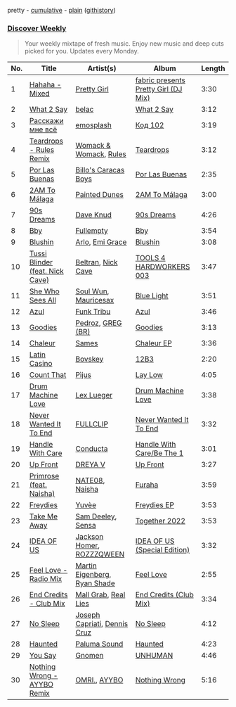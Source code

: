 pretty - [cumulative](/playlists/cumulative/Discover%20Weekly.md) - [plain](/playlists/plain/37i9dQZEVXcERLiUqU2pJX) ([githistory](https://github.githistory.xyz/vitokorn/spotify-playlist-archive/blob/master/playlists/plain/37i9dQZEVXcERLiUqU2pJX))
### [Discover Weekly](https://open.spotify.com/playlist/37i9dQZEVXcERLiUqU2pJX)

> Your weekly mixtape of fresh music. Enjoy new music and deep cuts picked for you. Updates every Monday.

| No. | Title | Artist(s) | Album | Length |
|---|---|---|---|---|
| 1 | [Hahaha - Mixed](https://open.spotify.com/track/0AM1oL8irKbCIJAdZj5ulH) | [Pretty Girl](https://open.spotify.com/artist/6KkltYAOOGsCaW7dO9jF98) | [fabric presents Pretty Girl (DJ Mix)](https://open.spotify.com/album/6dj4R9lt5xp9AIKI73vS0z) | 3:30 |
| 2 | [What 2 Say](https://open.spotify.com/track/6JJGzBznbCEF00yqfnXD9G) | [belac](https://open.spotify.com/artist/2kBo2Anr7eJA3hszGJMQ7D) | [What 2 Say](https://open.spotify.com/album/6brnWpqW4cISK3f0fxX1ys) | 3:12 |
| 3 | [Расскажи мне всё](https://open.spotify.com/track/2ufVMmXetQZ3Zzh1OK286u) | [emosplash](https://open.spotify.com/artist/2Bv1i4iOCZKV8N2jWcKsI0) | [Код 102](https://open.spotify.com/album/1goBWOzdK2Hkd6T0SUZs31) | 3:19 |
| 4 | [Teardrops - Rules Remix](https://open.spotify.com/track/4Uyiz6UWIQc9VCPXOJxstd) | [Womack & Womack](https://open.spotify.com/artist/7qShKycqNUP0GLEiTENDVZ), [Rules](https://open.spotify.com/artist/3CYrfsHEf7AZRlKUvzTnpA) | [Teardrops](https://open.spotify.com/album/5rILtFmg5wcn7pNm9FqC1o) | 3:12 |
| 5 | [Por Las Buenas](https://open.spotify.com/track/3k2qOgZygd9YxrYGqkK6Dj) | [Billo's Caracas Boys](https://open.spotify.com/artist/38zyliF0xdJKS7k1BIEuL6) | [Por Las Buenas](https://open.spotify.com/album/4uwZYTIdlBBRDb3M2nYrk1) | 2:35 |
| 6 | [2AM To Málaga](https://open.spotify.com/track/0hSnnJGW7qyxlbqTxM2nsf) | [Painted Dunes](https://open.spotify.com/artist/4FZVF3aF1aWqAXJZmsRUkw) | [2AM To Málaga](https://open.spotify.com/album/3ybProcmrx5zfWI7KXys5E) | 3:00 |
| 7 | [90s Dreams](https://open.spotify.com/track/3tmRzh73Udb31PBi86ihB1) | [Dave Knud](https://open.spotify.com/artist/1A6uvUfzvPUXnckBFD3o5Q) | [90s Dreams](https://open.spotify.com/album/6AqhYXnQfTkvxwoqc7GEke) | 4:26 |
| 8 | [Bby](https://open.spotify.com/track/3KaYxjfxa3oTRMz1f4PcaO) | [Fullempty](https://open.spotify.com/artist/0j532qZGt5B2gCxyeXlf56) | [Bby](https://open.spotify.com/album/7GjqGYP7FuHs08cVUGuB3a) | 3:54 |
| 9 | [Blushin](https://open.spotify.com/track/79R3LZQwzADpbkPslBWlEp) | [Arlo](https://open.spotify.com/artist/2Ur1MpOU6IZEVyPvs2IBUW), [Emi Grace](https://open.spotify.com/artist/0U6MHJ9KRB5A1M7iHN06sS) | [Blushin](https://open.spotify.com/album/1cbSDjmUQsRxFwJlO2QxhX) | 3:08 |
| 10 | [Tussi Blinder (feat. Nick Cave)](https://open.spotify.com/track/54MofiLlcf5oEhBm0kAl33) | [Beltran](https://open.spotify.com/artist/1jgSqmZTBltb5O2L7ErmEP), [Nick Cave](https://open.spotify.com/artist/1RM5gp0RFfjpJhCYFPB30p) | [TOOLS 4 HARDWORKERS 003](https://open.spotify.com/album/2pnyfQZDaMjZkxz3qvFn2V) | 3:47 |
| 11 | [She Who Sees All](https://open.spotify.com/track/702TQdZDsXUIMXsBz4nFuY) | [Soul Wun](https://open.spotify.com/artist/1p8OhmCL3zTXnRRG9z97Fp), [Mauricesax](https://open.spotify.com/artist/4YvnZ5cfeBuJeIHB0U3hJf) | [Blue Light](https://open.spotify.com/album/4N721gRUUOQBwfAaPoJlt7) | 3:51 |
| 12 | [Azul](https://open.spotify.com/track/1KOTY2OVnEgua9eY76WxvT) | [Funk Tribu](https://open.spotify.com/artist/1vK8NnrPlBlF34LaiFX1SK) | [Azul](https://open.spotify.com/album/78gBvcyXKwElhWgNWECcD4) | 3:46 |
| 13 | [Goodies](https://open.spotify.com/track/5TcsyxRBkIjgmaoSW9oaZL) | [Pedroz](https://open.spotify.com/artist/0pvhlBRoxPlAsW02LwKp3p), [GREG (BR)](https://open.spotify.com/artist/7K7I6veLj1PPzsrzVP6B79) | [Goodies](https://open.spotify.com/album/4y9b6DMmobsAxtUvMO7xcT) | 3:13 |
| 14 | [Chaleur](https://open.spotify.com/track/0HBUq9Ixk7kHZhyAHqrBKd) | [Sames](https://open.spotify.com/artist/1N3srLjyNA8boH4kg7Ry8d) | [Chaleur EP](https://open.spotify.com/album/2XEvG3lEJlb9o30TCnxkop) | 3:36 |
| 15 | [Latin Casino](https://open.spotify.com/track/6TsrNlLj3MeWSfL1kurhBt) | [Bovskey](https://open.spotify.com/artist/2z5MSIstgHtruYoMdI0eKu) | [12B3](https://open.spotify.com/album/4RcKkOMITjGeBgB0w8MlGO) | 2:20 |
| 16 | [Count That](https://open.spotify.com/track/599Pip8JCTngNXVRI00Bbv) | [Pìjus](https://open.spotify.com/artist/06cVODXXiHCj0c0YrRt4vz) | [Lay Low](https://open.spotify.com/album/0mP8zcDoFpoQ95Trut5TxI) | 4:05 |
| 17 | [Drum Machine Love](https://open.spotify.com/track/7JNmjnwlsf8His2czPIOZK) | [Lex Lueger](https://open.spotify.com/artist/3P6dNB8flJmccFjarWSfoS) | [Drum Machine Love](https://open.spotify.com/album/38ypM8ZWHNZsU1YM6SraIv) | 3:38 |
| 18 | [Never Wanted It To End](https://open.spotify.com/track/4QOVuL0aWA1FNKG85kRjpw) | [FULLCLIP](https://open.spotify.com/artist/1WEgIPUvIq0ruHxECA7tR9) | [Never Wanted It To End](https://open.spotify.com/album/6arrhLTMpCYwBiAWgh9K8g) | 3:32 |
| 19 | [Handle With Care](https://open.spotify.com/track/4zfgGrMsGjveZJbp5Id7qX) | [Conducta](https://open.spotify.com/artist/1lMcg4Y7nW5hHgIVsN9Shn) | [Handle With Care/Be The 1](https://open.spotify.com/album/0FD8zFZVnXiOrmocyO5v21) | 3:01 |
| 20 | [Up Front](https://open.spotify.com/track/74X66DXVuSLDEOp3sR8GFL) | [DREYA V](https://open.spotify.com/artist/4EFAuQI8Ou0bmpf5Vh1P5P) | [Up Front](https://open.spotify.com/album/6eLVBuH7e14JC1pRR09kzP) | 3:27 |
| 21 | [Primrose (feat. Naisha)](https://open.spotify.com/track/5Pxw4MqAFpXufdGhnAmYgI) | [NATE08](https://open.spotify.com/artist/2Ozq8aYmGgLiGdbpsW6KSl), [Naisha](https://open.spotify.com/artist/4t4tIl2hE43qSpYeYnUxuI) | [Furaha](https://open.spotify.com/album/5VPMfNU6VqWqONWVFkwbU5) | 3:59 |
| 22 | [Freydies](https://open.spotify.com/track/0M2qa9uXyL6dzejgseuszY) | [Yuvèe](https://open.spotify.com/artist/2uUpxGX8XaVGhqh398dP2f) | [Freydies EP](https://open.spotify.com/album/2wQt7dbMcfYxcvpaCGecQe) | 3:53 |
| 23 | [Take Me Away](https://open.spotify.com/track/5GvtlZQPewdkRVo4ia5W1i) | [Sam Deeley](https://open.spotify.com/artist/39ua9laH0TKglA12ltoJrX), [Sensa](https://open.spotify.com/artist/7aNTUmjCAnaMRL6DucPqsL) | [Together 2022](https://open.spotify.com/album/7A0HHfE6wFlRdIhfqyGGxX) | 3:53 |
| 24 | [IDEA OF US](https://open.spotify.com/track/1NykxE5Xn4QzUsw0q1itEy) | [Jackson Homer](https://open.spotify.com/artist/0W9bMhPWFmnO2u2ejaVDlC), [ROZZZQWEEN](https://open.spotify.com/artist/7EE9HI3pj86iVpw46vrhh5) | [IDEA OF US (Special Edition)](https://open.spotify.com/album/3918qZyv52Po822DMJ4zzF) | 3:32 |
| 25 | [Feel Love - Radio Mix](https://open.spotify.com/track/084VeECFOjl2O5v3wtapXW) | [Martin Eigenberg](https://open.spotify.com/artist/23J5hZ2N7m0UpmdziiYAc2), [Ryan Shade](https://open.spotify.com/artist/73lC9QGob3QCyXallwiSWl) | [Feel Love](https://open.spotify.com/album/7Eua7lE1XYMUlAR2tJJwzL) | 2:55 |
| 26 | [End Credits - Club Mix](https://open.spotify.com/track/5zhHmUksI8MV1mDswqmFrt) | [Mall Grab](https://open.spotify.com/artist/7yF6JnFPDzgml2Ytkyl5D7), [Real Lies](https://open.spotify.com/artist/1jucBaHU995Lf7ViACscFu) | [End Credits (Club Mix)](https://open.spotify.com/album/1Cz6lL4tUT45PjP5VM5FE7) | 3:34 |
| 27 | [No Sleep](https://open.spotify.com/track/1Ng1TXqCbeInlVnJCnYgxi) | [Joseph Capriati](https://open.spotify.com/artist/7onsqSWPufMm5ZnUCECDpf), [Dennis Cruz](https://open.spotify.com/artist/27mWOSZjlpmtoqsRjRwQyu) | [No Sleep](https://open.spotify.com/album/5bsJSH3c5WbKRK4mehgrww) | 4:12 |
| 28 | [Haunted](https://open.spotify.com/track/1F0pO3lBzC6mKdKqyfkn0p) | [Paluma Sound](https://open.spotify.com/artist/0qElctNyinYSyiv6KKhgze) | [Haunted](https://open.spotify.com/album/2hQM3ioQ1hdffqucNMgEvl) | 4:23 |
| 29 | [You Say](https://open.spotify.com/track/58OeqjOHdCw0iza3yJxuYE) | [Gnomen](https://open.spotify.com/artist/36vSYwCWJ3JzL2kWcyqdyy) | [UNHUMAN](https://open.spotify.com/album/1WuDDQyKPxSABDx9FS4C7Z) | 4:46 |
| 30 | [Nothing Wrong - AYYBO Remix](https://open.spotify.com/track/6jwkleGWuLe5gMy78VE6Bp) | [OMRI.](https://open.spotify.com/artist/36jn1T9teX1BHEJYcPoazX), [AYYBO](https://open.spotify.com/artist/0YVquC9RaJLYFNmlJFzkTV) | [Nothing Wrong](https://open.spotify.com/album/6K2eYBkRKd1PigxrMJujNn) | 5:16 |